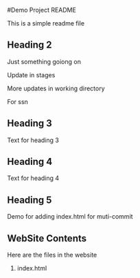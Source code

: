 #Demo Project README

This is a simple readme file

## Heading 2

Just something goiong on

Update in stages

More updates in working directory

For ssn

## Heading 3
Text for heading 3

## Heading 4
Text for heading 4

## Heading 5
Demo for adding index.html for muti-commit

## WebSite Contents
Here are the files in the website
1. index.html

